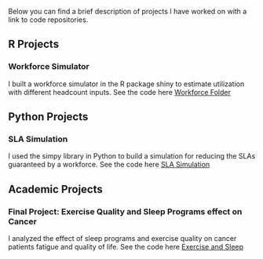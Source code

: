 Below you can find a brief description of projects I have worked on with a link to code repositories.

## R Projects

### Workforce Simulator

I built a workforce simulator in the R package shiny to estimate utilization with different headcount inputs. See the code here [Workforce Folder](https://github.com/tstuart8/Workforce-Simulator)

## Python Projects

### SLA Simulation

I used the simpy library in Python to build a simulation for reducing the SLAs guaranteed by a workforce. See the code here [SLA Simulation](https://github.com/tstuart8/SLA-Simulator)

## Academic Projects

### Final Project: Exercise Quality and Sleep Programs effect on Cancer

I analyzed the effect of sleep programs and exercise quality on cancer patients fatigue and quality of life. See the code here [Exercise and Sleep](https://github.com/tstuart8/Final_Project)
